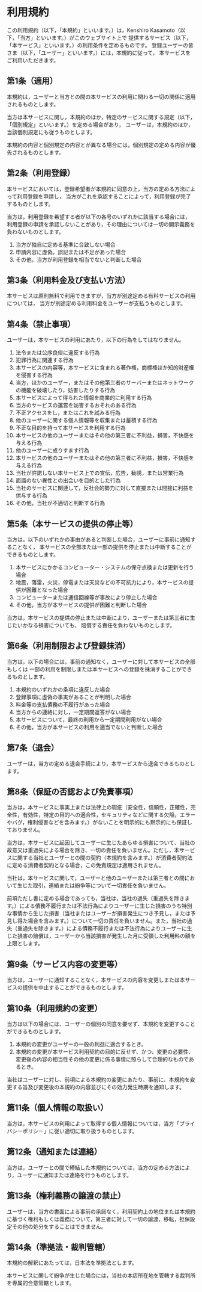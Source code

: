 # 利用規約

この利用規約（以下，「本規約」といいます。）は，Kenshiro Kasamoto（以下，「当方」といいます。）がこのウェブサイト上で 提供するサービス（以下，「本サービス」といいます。）の利用条件を定めるものです。 登録ユーザーの皆さま（以下，「ユーザー」といいます。）には，本規約に従って， 本サービスをご利用いただきます。

## 第1条（適用）

本規約は，ユーザーと当方との間の本サービスの利用に関わる一切の関係に適用されるものとします。

当方は本サービスに関し，本規約のほか，特定のサービスに関する規定（以下，「個別規定」といいます。）を定める場合があり， ユーザーは，本規約のほか，当該個別規定にも従うものとします。

本規約の内容と個別規定の内容とが異なる場合には，個別規定の定める内容が優先されるものとします。

## 第2条（利用登録）

本サービスにおいては，登録希望者が本規約に同意の上，当方の定める方法によって利用登録を申請し， 当方がこれを承認することによって，利用登録が完了するものとします。

当方は，利用登録を希望する者が以下の各号のいずれかに該当する場合には， 利用登録の申請を承認しないことがあり，その理由については一切の開示義務を負わないものとします。

1. 当方が独自に定める基準に合致しない場合
2. 申請内容に虚偽，誤記または不足があった場合
3. その他，当方が利用登録を相当でないと判断した場合

## 第3条（利用料金及び支払い方法）

本サービスは原則無料で利用できますが，当方が別途定める有料サービスの利用については， 当方が別途定める利用料金をユーザーが支払うものとします。

## 第4条（禁止事項）

ユーザーは，本サービスの利用にあたり，以下の行為をしてはなりません。

1. 法令または公序良俗に違反する行為
2. 犯罪行為に関連する行為
3. 本サービスの内容等，本サービスに含まれる著作権，商標権ほか知的財産権を侵害する行為
4. 当方，ほかのユーザー，またはその他第三者のサーバーまたはネットワークの機能を破壊したり，妨害したりする行為
5. 本サービスによって得られた情報を商業的に利用する行為
6. 当方のサービスの運営を妨害するおそれのある行為
7. 不正アクセスをし，またはこれを試みる行為
8. 他のユーザーに関する個人情報等を収集または蓄積する行為
9. 不正な目的を持って本サービスを利用する行為
10. 本サービスの他のユーザーまたはその他の第三者に不利益，損害，不快感を与える行為
11. 他のユーザーに成りすます行為
12. 本サービスの他のユーザーまたはその他の第三者に不利益，損害，不快感を与える行為
13. 当社が許諾しない本サービス上での宣伝，広告，勧誘，または営業行為
14. 面識のない異性との出会いを目的とした行為
15. 当社のサービスに関連して，反社会的勢力に対して直接または間接に利益を供与する行為
16. その他，当社が不適切と判断する行為

## 第5条（本サービスの提供の停止等）

当方は，以下のいずれかの事由があると判断した場合，ユーザーに事前に通知することなく， 本サービスの全部または一部の提供を停止または中断することができるものとします。

1. 本サービスにかかるコンピューター・システムの保守点検または更新を行う場合
2. 地震，落雷，火災，停電または天災などの不可抗力により，本サービスの提供が困難となった場合
3. コンピューターまたは通信回線等が事故により停止した場合
4. その他，当方が本サービスの提供が困難と判断した場合

当方は，本サービスの提供の停止または中断により，ユーザーまたは第三者に生じたいかなる損害についても， 賠償する責任を負わないものとします。

## 第6条（利用制限および登録抹消）

当方は，以下の場合には，事前の通知なく，ユーザーに対して本サービスの全部もしくは 一部の利用を制限しまたは本サービスへの登録を抹消することができるものとします。

1. 本規約のいずれかの条項に違反した場合
2. 登録事項に虚偽の事実があることが判明した場合
3. 料金等の支払債務の不履行があった場合
4. 当方からの連絡に対し，一定期間返答がない場合
5. 本サービスについて，最終の利用から一定期間利用がない場合
6. その他，当方が本サービスの利用を適当でないと判断した場合

## 第7条（退会）

ユーザーは，当方の定める退会手続により，本サービスから退会できるものとします。

## 第8条（保証の否認および免責事項）

当方は，本サービスに事実上または法律上の瑕疵（安全性，信頼性，正確性，完全性，有効性，特定の目的への適合性，セキュリティなどに関する欠陥，エラーやバグ，権利侵害などを含みます。）がないことを明示的にも黙示的にも保証しておりません。

当方は，本サービスに起因してユーザーに生じたあらゆる損害について、当社の故意又は重過失による場合を除き、一切の責任を負いません。ただし，本サービスに関する当社とユーザーとの間の契約（本規約を含みます。）が消費者契約法に定める消費者契約となる場合，この免責規定は適用されません。

当社は，本サービスに関して，ユーザーと他のユーザーまたは第三者との間において生じた取引，連絡または紛争等について一切責任を負いません。

前項ただし書に定める場合であっても，当社は，当社の過失（重過失を除きます。）による債務不履行または不法行為によりユーザーに生じた損害のうち特別な事情から生じた損害（当社またはユーザーが損害発生につき予見し，または予見し得た場合を含みます。）について一切の責任を負いません。また，当社の過失（重過失を除きます。）による債務不履行または不法行為によりユーザーに生じた損害の賠償は，ユーザーから当該損害が発生した月に受領した利用料の額を上限とします。

## 第9条（サービス内容の変更等）

当方は，ユーザーに通知することなく，本サービスの内容を変更しまたは本サービスの提供を中止することができるものとします。

## 第10条（利用規約の変更）

当方は以下の場合には、ユーザーの個別の同意を要せず、本規約を変更することができるものとします。

1. 本規約の変更がユーザーの一般の利益に適合するとき。
2. 本規約の変更が本サービス利用契約の目的に反せず、かつ、変更の必要性、変更後の内容の相当性その他の変更に係る事情に照らして合理的なものであるとき。

当社はユーザーに対し、前項による本規約の変更にあたり、事前に、本規約を変更する旨及び変更後の本規約の内容並びにその効力発生時期を通知します。

## 第11条（個人情報の取扱い）

当方は，本サービスの利用によって取得する個人情報については，当方「プライバシーポリシー」に従い適切に取り扱うものとします。

## 第12条（通知または連絡）

当方は，ユーザーとの間で締結した本規約については，当方の定める方法により，ユーザーに通知または連絡を行うものとします。

## 第13条（権利義務の譲渡の禁止）

ユーザーは，当方の書面による事前の承諾なく，利用契約上の地位または本規約に基づく権利もしくは義務について，第三者に対して一切の譲渡，移転，担保設定その他の処分をすることはできません。

## 第14条（準拠法・裁判管轄）

本規約の解釈にあたっては，日本法を準拠法とします。

本サービスに関して紛争が生じた場合には，当社の本店所在地を管轄する裁判所を専属的合意管轄とします。
